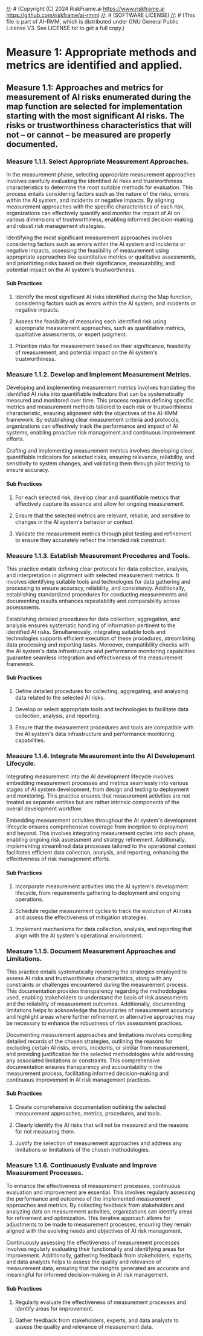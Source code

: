 [//]: # (COPYRIGHT)
[//]: # (RiskFrame.ai - AI Risk Management and Resilience Framework)
[//]: # (Copyright (C) 2024 RiskFrame.ai https://www.riskframe.ai https://github.com/riskframe/ai-rmm)
[//]: # (SOFTWARE LICENSE)
[//]: # (This file is part of AI-RMM, which is distributed under GNU General Public License V3. See LICENSE.txt to get a full copy.)
    
# Measure 1: Appropriate methods and metrics are identified and applied.

## Measure 1.1: Approaches and metrics for measurement of AI risks enumerated during the map function are selected for implementation starting with the most significant AI risks. The risks or trustworthiness characteristics that will not – or cannot – be measured are properly documented.

### Measure 1.1.1. Select Appropriate Measurement Approaches.

In the measurement phase, selecting appropriate measurement approaches involves carefully evaluating the identified AI risks and trustworthiness characteristics to determine the most suitable methods for evaluation. This process entails considering factors such as the nature of the risks, errors within the AI system, and incidents or negative impacts. By aligning measurement approaches with the specific characteristics of each risk, organizations can effectively quantify and monitor the impact of AI on various dimensions of trustworthiness, enabling informed decision-making and robust risk management strategies.

Identifying the most significant measurement approaches involves considering factors such as errors within the AI system and incidents or negative impacts, assessing the feasibility of measurement using appropriate approaches like quantitative metrics or qualitative assessments, and prioritizing risks based on their significance, measurability, and potential impact on the AI system's trustworthiness.

#### Sub Practices

1. Identify the most significant AI risks identified during the Map function, considering factors such as errors within the AI system, and incidents or negative impacts.

2. Assess the feasibility of measuring each identified risk using appropriate measurement approaches, such as quantitative metrics, qualitative assessments, or expert judgment.

3. Prioritize risks for measurement based on their significance, feasibility of measurement, and potential impact on the AI system's trustworthiness.

### Measure 1.1.2. Develop and Implement Measurement Metrics.

Developing and implementing measurement metrics involves translating the identified AI risks into quantifiable indicators that can be systematically measured and monitored over time. This process requires defining specific metrics and measurement methods tailored to each risk or trustworthiness characteristic, ensuring alignment with the objectives of the AI-RMM framework. By establishing clear measurement criteria and protocols, organizations can effectively track the performance and impact of AI systems, enabling proactive risk management and continuous improvement efforts.

Crafting and implementing measurement metrics involves developing clear, quantifiable indicators for selected risks, ensuring relevance, reliability, and sensitivity to system changes, and validating them through pilot testing to ensure accuracy.

#### Sub Practices

1. For each selected risk, develop clear and quantifiable metrics that effectively capture its essence and allow for ongoing measurement.

2. Ensure that the selected metrics are relevant, reliable, and sensitive to changes in the AI system's behavior or context.

3. Validate the measurement metrics through pilot testing and refinement to ensure they accurately reflect the intended risk construct.

### Measure 1.1.3. Establish Measurement Procedures and Tools.

This practice entails defining clear protocols for data collection, analysis, and interpretation in alignment with selected measurement metrics. It involves identifying suitable tools and technologies for data gathering and processing to ensure accuracy, reliability, and consistency. Additionally, establishing standardized procedures for conducting measurements and documenting results enhances repeatability and comparability across assessments.

Establishing detailed procedures for data collection, aggregation, and analysis ensures systematic handling of information pertinent to the identified AI risks. Simultaneously, integrating suitable tools and technologies supports efficient execution of these procedures, streamlining data processing and reporting tasks. Moreover, compatibility checks with the AI system's data infrastructure and performance monitoring capabilities guarantee seamless integration and effectiveness of the measurement framework.

#### Sub Practices

1. Define detailed procedures for collecting, aggregating, and analyzing data related to the selected AI risks.

2. Develop or select appropriate tools and technologies to facilitate data collection, analysis, and reporting.

3. Ensure that the measurement procedures and tools are compatible with the AI system's data infrastructure and performance monitoring capabilities.

### Measure 1.1.4. Integrate Measurement into the AI Development Lifecycle.

Integrating measurement into the AI development lifecycle involves embedding measurement processes and metrics seamlessly into various stages of AI system development, from design and testing to deployment and monitoring. This practice ensures that measurement activities are not treated as separate entities but are rather intrinsic components of the overall development workflow.

Embedding measurement activities throughout the AI system's development lifecycle ensures comprehensive coverage from inception to deployment and beyond. This involves integrating measurement cycles into each phase, enabling ongoing risk assessment and strategy refinement. Additionally, implementing streamlined data processes tailored to the operational context facilitates efficient data collection, analysis, and reporting, enhancing the effectiveness of risk management efforts.

#### Sub Practices

1. Incorporate measurement activities into the AI system's development lifecycle, from requirements gathering to deployment and ongoing operations.

2. Schedule regular measurement cycles to track the evolution of AI risks and assess the effectiveness of mitigation strategies.

3. Implement mechanisms for data collection, analysis, and reporting that align with the AI system's operational environment.

### Measure 1.1.5. Document Measurement Approaches and Limitations.

This practice entails systematically recording the strategies employed to assess AI risks and trustworthiness characteristics, along with any constraints or challenges encountered during the measurement process. This documentation provides transparency regarding the methodologies used, enabling stakeholders to understand the basis of risk assessments and the reliability of measurement outcomes. Additionally, documenting limitations helps to acknowledge the boundaries of measurement accuracy and highlight areas where further refinement or alternative approaches may be necessary to enhance the robustness of risk assessment practices.

Documenting measurement approaches and limitations involves compiling detailed records of the chosen strategies, outlining the reasons for excluding certain AI risks, errors, incidents, or similar from measurement, and providing justification for the selected methodologies while addressing any associated limitations or constraints. This comprehensive documentation ensures transparency and accountability in the measurement process, facilitating informed decision-making and continuous improvement in AI risk management practices.

#### Sub Practices

1. Create comprehensive documentation outlining the selected measurement approaches, metrics, procedures, and tools.

2. Clearly identify the AI risks that will not be measured and the reasons for not measuring them.

3. Justify the selection of measurement approaches and address any limitations or limitations of the chosen methodologies.

### Measure 1.1.6. Continuously Evaluate and Improve Measurement Processes.

To enhance the effectiveness of measurement processes, continuous evaluation and improvement are essential. This involves regularly assessing the performance and outcomes of the implemented measurement approaches and metrics. By collecting feedback from stakeholders and analyzing data on measurement activities, organizations can identify areas for refinement and optimization. This iterative approach allows for adjustments to be made to measurement processes, ensuring they remain aligned with the evolving needs and objectives of AI risk management. 

Continuously assessing the effectiveness of measurement processes involves regularly evaluating their functionality and identifying areas for improvement. Additionally, gathering feedback from stakeholders, experts, and data analysts helps to assess the quality and relevance of measurement data, ensuring that the insights generated are accurate and meaningful for informed decision-making in AI risk management.

#### Sub Practices

1. Regularly evaluate the effectiveness of measurement processes and identify areas for improvement.

2. Gather feedback from stakeholders, experts, and data analysts to assess the quality and relevance of measurement data.

